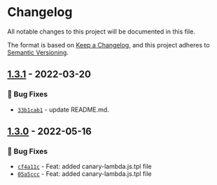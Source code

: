 # Changelog
All notable changes to this project will be documented in this file.

The format is based on [Keep a Changelog](https://keepachangelog.com/en/1.0.0/),
and this project adheres to [Semantic Versioning](https://semver.org/spec/v2.0.0.html).

## [1.3.1] - 2022-03-20
### :bug: Bug Fixes
- [`33b1cab1`](https://github.com/clouddrove/terraform-aws-cloudwatch-synthetics/commit/33b1cabf025f3165ca5b1ee3d2b0c9494f355aef) - update README.md.

## [1.3.0] - 2022-05-16
### :bug: Bug Fixes
- [`cf4a11c`](https://github.com/clouddrove/terraform-aws-cloudwatch-synthetics/commit/cf4a11c07d3682eae4b71eff75e3aab274a2ef7e) - Feat: added canary-lambda.js.tpl file
- [`05a5ccc`](https://github.com/clouddrove/terraform-aws-cloudwatch-synthetics/commit/05a5ccc41f0f070377e4d22c1d495f8ebb7ef120) - Feat: added canary-lambda.js.tpl file


[1.3.0]:  https://github.com/clouddrove/terraform-aws-cloudwatch-synthetics/compare/1.3.0...master
[1.3.1]:  https://github.com/clouddrove/terraform-aws-cloudwatch-synthetics/compare/1.3.1...master
